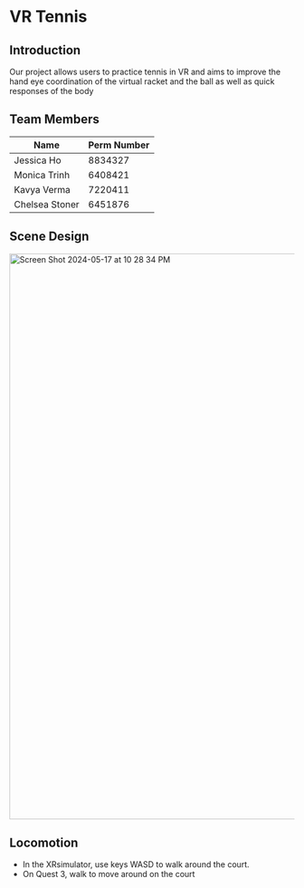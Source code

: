 # VR Tennis

## Introduction 
Our project allows users to practice tennis in VR and aims to improve the hand eye coordination of the virtual racket and the ball as well as quick responses of the body

## Team Members
|      Name     | Perm Number |
| ------------- | ----------- |
|   Jessica Ho  |   8834327   | 
| Monica Trinh  |   6408421   |
|  Kavya Verma  |   7220411   |
|Chelsea Stoner |   6451876   |

## Scene Design
<img width="1000" alt="Screen Shot 2024-05-17 at 10 28 34 PM" src="https://github.com/jessicahsy/190ier/assets/81593198/0a33e2df-e2a7-4949-97ac-729abb40ddac">

## Locomotion
- In the XRsimulator, use keys WASD to walk around the court.
- On Quest 3, walk to move around on the court
